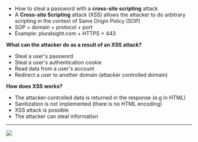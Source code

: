 - How to steal a password with a **cross-site scripting** attack
- A **Cross-site Scripting** attack (XSS) allows the attacker to do arbitrary scripting in the context of Same Origin Policy (SOP)
- SOP = domain + protocol + port
- Example: pluralsight.com + HTTPS + 443

**What can the attacker do as a result of an XSS attack?**
- Steal a user's password
- Steal a user's authentication cookie
- Read data from a user's account
- Redirect a user to another domain (attacker controlled domain)

**How does XSS works?**
- The attacker-controlled data is returned in the response (e.g in HTML)
- Sanitization is not implemented (there is no HTML encoding)
- XSS attack is possible
- The attacker can steal information

---
![](img/xss.png)